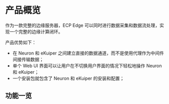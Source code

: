 # 产品概览

作为一款完整的边缘服务器，ECP Edge 可以同时进行数据采集和数据流处理，实现一个完整的边缘计算闭环。

产品优势如下：

- 在 Neuron 和 eKuiper 之间建立直接的数据通道，而不是使用代理作为中间件间接传输数据；
- 单个 Web UI 界面可以让用户在不切换用户界面的情况下轻松地操作 Neuron 和 eKuiper；
- 一个安装包就包含了 Neuron 和 eKuiper 的安装和配置；



## 功能一览
